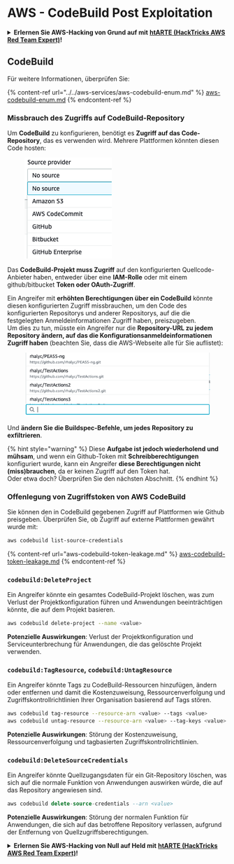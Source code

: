 # AWS - CodeBuild Post Exploitation

<details>

<summary><strong>Erlernen Sie AWS-Hacking von Grund auf mit</strong> <a href="https://training.hacktricks.xyz/courses/arte"><strong>htARTE (HackTricks AWS Red Team Expert)</strong></a><strong>!</strong></summary>

Andere Möglichkeiten, HackTricks zu unterstützen:

* Wenn Sie Ihr **Unternehmen in HackTricks beworben sehen möchten** oder **HackTricks im PDF-Format herunterladen möchten**, überprüfen Sie die [**ABONNEMENTPLÄNE**](https://github.com/sponsors/carlospolop)!
* Holen Sie sich das [**offizielle PEASS & HackTricks-Merchandise**](https://peass.creator-spring.com)
* Entdecken Sie [**The PEASS Family**](https://opensea.io/collection/the-peass-family), unsere Sammlung exklusiver [**NFTs**](https://opensea.io/collection/the-peass-family)
* **Treten Sie der** 💬 [**Discord-Gruppe**](https://discord.gg/hRep4RUj7f) oder der [**Telegram-Gruppe**](https://t.me/peass) bei oder **folgen** Sie uns auf **Twitter** 🐦 [**@hacktricks\_live**](https://twitter.com/hacktricks\_live)**.**
* **Teilen Sie Ihre Hacking-Tricks, indem Sie PRs an die** [**HackTricks**](https://github.com/carlospolop/hacktricks) und [**HackTricks Cloud**](https://github.com/carlospolop/hacktricks-cloud) GitHub-Repositories einreichen.

</details>

## CodeBuild

Für weitere Informationen, überprüfen Sie:

{% content-ref url="../../aws-services/aws-codebuild-enum.md" %}
[aws-codebuild-enum.md](../../aws-services/aws-codebuild-enum.md)
{% endcontent-ref %}

### Missbrauch des Zugriffs auf CodeBuild-Repository

Um **CodeBuild** zu konfigurieren, benötigt es **Zugriff auf das Code-Repository**, das es verwenden wird. Mehrere Plattformen könnten diesen Code hosten:

<figure><img src="../../../../.gitbook/assets/image (3) (5).png" alt=""><figcaption></figcaption></figure>

Das **CodeBuild-Projekt muss Zugriff** auf den konfigurierten Quellcode-Anbieter haben, entweder über eine **IAM-Rolle** oder mit einem github/bitbucket **Token oder OAuth-Zugriff**.

Ein Angreifer mit **erhöhten Berechtigungen über ein CodeBuild** könnte diesen konfigurierten Zugriff missbrauchen, um den Code des konfigurierten Repositorys und anderer Repositorys, auf die die festgelegten Anmeldeinformationen Zugriff haben, preiszugeben.\
Um dies zu tun, müsste ein Angreifer nur die **Repository-URL zu jedem Repository ändern, auf das die Konfigurationsanmeldeinformationen Zugriff haben** (beachten Sie, dass die AWS-Webseite alle für Sie auflistet):

<figure><img src="../../../../.gitbook/assets/image (11) (1) (2).png" alt=""><figcaption></figcaption></figure>

Und **ändern Sie die Buildspec-Befehle, um jedes Repository zu exfiltrieren**.

{% hint style="warning" %}
Diese **Aufgabe ist jedoch wiederholend und mühsam**, und wenn ein Github-Token mit **Schreibberechtigungen** konfiguriert wurde, kann ein Angreifer **diese Berechtigungen nicht (miss)brauchen**, da er keinen Zugriff auf den Token hat.\
Oder etwa doch? Überprüfen Sie den nächsten Abschnitt.
{% endhint %}

### Offenlegung von Zugriffstoken von AWS CodeBuild

Sie können den in CodeBuild gegebenen Zugriff auf Plattformen wie Github preisgeben. Überprüfen Sie, ob Zugriff auf externe Plattformen gewährt wurde mit:

```bash
aws codebuild list-source-credentials
```

{% content-ref url="aws-codebuild-token-leakage.md" %}
[aws-codebuild-token-leakage.md](aws-codebuild-token-leakage.md)
{% endcontent-ref %}

### `codebuild:DeleteProject`

Ein Angreifer könnte ein gesamtes CodeBuild-Projekt löschen, was zum Verlust der Projektkonfiguration führen und Anwendungen beeinträchtigen könnte, die auf dem Projekt basieren.

```bash
aws codebuild delete-project --name <value>
```

**Potenzielle Auswirkungen**: Verlust der Projektkonfiguration und Serviceunterbrechung für Anwendungen, die das gelöschte Projekt verwenden.

### `codebuild:TagResource`, `codebuild:UntagResource`

Ein Angreifer könnte Tags zu CodeBuild-Ressourcen hinzufügen, ändern oder entfernen und damit die Kostenzuweisung, Ressourcenverfolgung und Zugriffskontrollrichtlinien Ihrer Organisation basierend auf Tags stören.

```bash
aws codebuild tag-resource --resource-arn <value> --tags <value>
aws codebuild untag-resource --resource-arn <value> --tag-keys <value>
```

**Potenzielle Auswirkungen**: Störung der Kostenzuweisung, Ressourcenverfolgung und tagbasierten Zugriffskontrollrichtlinien.

### `codebuild:DeleteSourceCredentials`

Ein Angreifer könnte Quellzugangsdaten für ein Git-Repository löschen, was sich auf die normale Funktion von Anwendungen auswirken würde, die auf das Repository angewiesen sind.

```sql
aws codebuild delete-source-credentials --arn <value>
```

**Potenzielle Auswirkungen**: Störung der normalen Funktion für Anwendungen, die sich auf das betroffene Repository verlassen, aufgrund der Entfernung von Quellzugriffsberechtigungen.

<details>

<summary><strong>Erlernen Sie AWS-Hacking von Null auf Held mit</strong> <a href="https://training.hacktricks.xyz/courses/arte"><strong>htARTE (HackTricks AWS Red Team Expert)</strong></a><strong>!</strong></summary>

Andere Möglichkeiten, HackTricks zu unterstützen:

* Wenn Sie Ihr **Unternehmen in HackTricks beworben sehen möchten** oder **HackTricks im PDF-Format herunterladen möchten**, überprüfen Sie die [**ABONNEMENTPLÄNE**](https://github.com/sponsors/carlospolop)!
* Holen Sie sich das [**offizielle PEASS & HackTricks-Merch**](https://peass.creator-spring.com)
* Entdecken Sie [**The PEASS Family**](https://opensea.io/collection/the-peass-family), unsere Sammlung exklusiver [**NFTs**](https://opensea.io/collection/the-peass-family)
* **Treten Sie der** 💬 [**Discord-Gruppe**](https://discord.gg/hRep4RUj7f) oder der [**Telegram-Gruppe**](https://t.me/peass) bei oder **folgen** Sie uns auf **Twitter** 🐦 [**@hacktricks\_live**](https://twitter.com/hacktricks\_live)**.**
* **Teilen Sie Ihre Hacking-Tricks, indem Sie PRs an die** [**HackTricks**](https://github.com/carlospolop/hacktricks) und [**HackTricks Cloud**](https://github.com/carlospolop/hacktricks-cloud) GitHub-Repositories einreichen.

</details>
